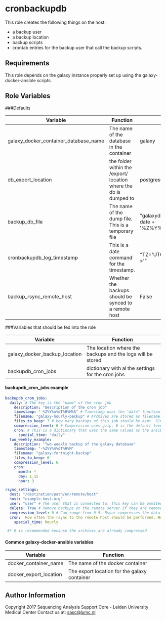 cronbackupdb
=========

This role creates the following things on the host:
- a backup user
- a backup location
- backup scripts
- crontab entries for the backup user that call the backup scripts.

Requirements
------------

This role depends on the galaxy instance properly set up using the galaxy-docker-ansible
scripts.

Role Variables
--------------

###Defaults

Variable | Function | Default
---|---|---
galaxy_docker_container_database_name | The name of the database in the container | galaxy
db_export_location | the folder within the /export/ location where the db is dumped to | postgresql
backup_db_file | The name of the dump file. This is a temporary file | "galaxydb_backup-$(TZ='UTC' date + '%Z%Y%m%dT%H%M%S')"
cronbackupdb_log_timestamp | This is a date command for the timestamp. | "TZ='UTC' date + '%Z %F %T >'"
backup_rsync_remote_host| Whether the backups should be synced to a remote host| False

###Variables that should be fed into the role

Variable | Function
---|---
galaxy_docker_backup_location | The location where the backups and the logs will be stored
backupdb_cron_jobs | dictionary with al the settings for the cron jobs


#### backupdb_cron_jobs example

```YAML
backupdb_cron_jobs:  
  daily: # The key is the "name" of the cron job  
    description: "Description of the cron job"  
    timestamp: "-%Z%Y%m%dT%H%M%S" # Timestamp uses the "date" function. Check date --help on how to use the timestamp  
    filename: "galaxy-hourly-backup" # Archives are stored as filename.timestamp.gz  
    files_to_keep: 7 # How many backups of this job should be kept. Since this jobs runs daily, one week of backups is kept  
    compression_level: 6 # Compression uses gzip. 6 is the default level.Level should be 1-9  
    cron: # This is a dictionary that uses the same values as the ansible cron module(http://docs.ansible.com/ansible/cron_module.html)   
      special_time: "daily"  
  two_weekly_example:  
    description: "Two-weekly backup of the galaxy database"  
    timestamp: "-%Z%Y%m%dT%H%M"  
    filename: "galaxy-fortnight-backup"  
    files_to_keep: 6  
    compression_level: 6  
    cron:
      month: *
      day: 1,15
      hour: 3
```
```YAML
rsync_settings:  
  dest: "/destination/path/on/remote/host"   
  host: "example.host.org"
  user: "user" # The user that is connected to. This key can be ommited
  delete: True # Remove backups on the remote server if they are removed on the galaxy server. True is recommended.
  compression_level: 0 # Can range from 0-9. Rsync compresses the data before transmission to save bandwith*
  cron:  How often the rsync to the remote host should be performed. Hourly is recommended.
    special_time: hourly

 #* 0 is recommended because the archives are already compressed

```

#### Common galaxy-docker-ansible variables
Variable | Function
---|---
docker_container_name | The name of the docker container
docker_export_location | The export location for the galaxy container




Author Information
------------------

Copyright 2017 Sequencing Analysis Support Core - Leiden University Medical Center
Contact us at: sasc@lumc.nl
